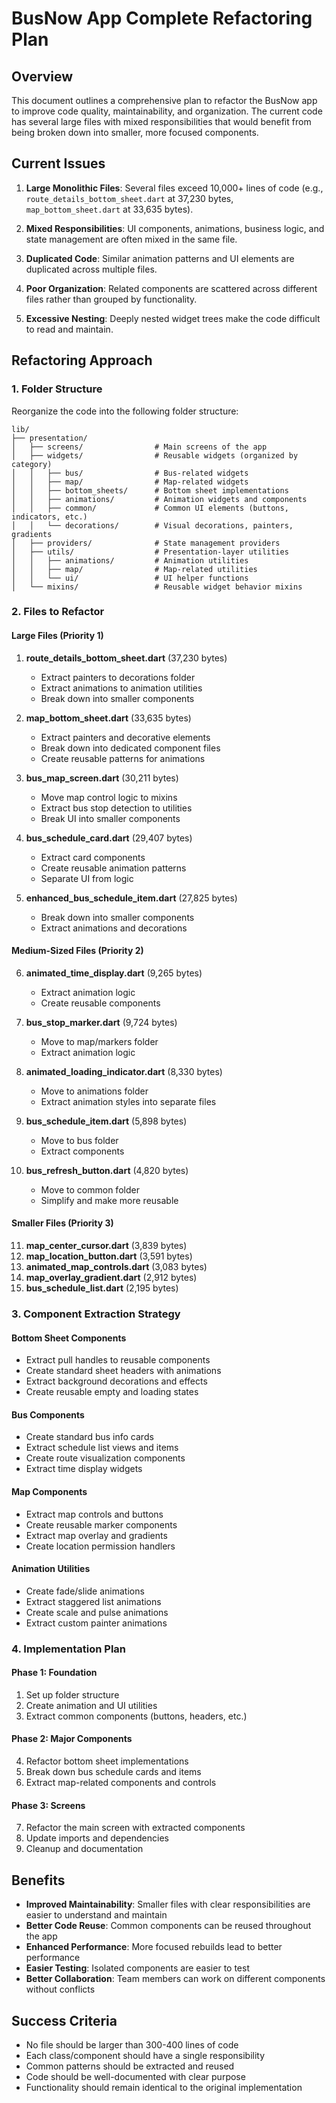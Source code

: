 # BusNow App Complete Refactoring Plan

## Overview

This document outlines a comprehensive plan to refactor the BusNow app to improve code quality, maintainability, and organization. The current code has several large files with mixed responsibilities that would benefit from being broken down into smaller, more focused components.

## Current Issues

1. **Large Monolithic Files**: Several files exceed 10,000+ lines of code (e.g., `route_details_bottom_sheet.dart` at 37,230 bytes, `map_bottom_sheet.dart` at 33,635 bytes).

2. **Mixed Responsibilities**: UI components, animations, business logic, and state management are often mixed in the same file.

3. **Duplicated Code**: Similar animation patterns and UI elements are duplicated across multiple files.

4. **Poor Organization**: Related components are scattered across different files rather than grouped by functionality.

5. **Excessive Nesting**: Deeply nested widget trees make the code difficult to read and maintain.

## Refactoring Approach

### 1. Folder Structure

Reorganize the code into the following folder structure:

```
lib/
├── presentation/
│   ├── screens/                # Main screens of the app
│   ├── widgets/                # Reusable widgets (organized by category)
│   │   ├── bus/                # Bus-related widgets
│   │   ├── map/                # Map-related widgets
│   │   ├── bottom_sheets/      # Bottom sheet implementations
│   │   ├── animations/         # Animation widgets and components
│   │   ├── common/             # Common UI elements (buttons, indicators, etc.)
│   │   └── decorations/        # Visual decorations, painters, gradients
│   ├── providers/              # State management providers
│   ├── utils/                  # Presentation-layer utilities
│   │   ├── animations/         # Animation utilities
│   │   ├── map/                # Map-related utilities
│   │   └── ui/                 # UI helper functions
│   └── mixins/                 # Reusable widget behavior mixins
```

### 2. Files to Refactor

#### Large Files (Priority 1)

1. **route_details_bottom_sheet.dart** (37,230 bytes)
   - Extract painters to decorations folder
   - Extract animations to animation utilities
   - Break down into smaller components

2. **map_bottom_sheet.dart** (33,635 bytes)
   - Extract painters and decorative elements
   - Break down into dedicated component files
   - Create reusable patterns for animations

3. **bus_map_screen.dart** (30,211 bytes)
   - Move map control logic to mixins
   - Extract bus stop detection to utilities
   - Break UI into smaller components

4. **bus_schedule_card.dart** (29,407 bytes)
   - Extract card components
   - Create reusable animation patterns
   - Separate UI from logic

5. **enhanced_bus_schedule_item.dart** (27,825 bytes)
   - Break down into smaller components
   - Extract animations and decorations

#### Medium-Sized Files (Priority 2)

6. **animated_time_display.dart** (9,265 bytes)
   - Extract animation logic
   - Create reusable components

7. **bus_stop_marker.dart** (9,724 bytes)
   - Move to map/markers folder
   - Extract animation logic

8. **animated_loading_indicator.dart** (8,330 bytes)
   - Move to animations folder
   - Extract animation styles into separate files

9. **bus_schedule_item.dart** (5,898 bytes)
   - Move to bus folder
   - Extract components

10. **bus_refresh_button.dart** (4,820 bytes)
    - Move to common folder
    - Simplify and make more reusable

#### Smaller Files (Priority 3)

11. **map_center_cursor.dart** (3,839 bytes)
12. **map_location_button.dart** (3,591 bytes)
13. **animated_map_controls.dart** (3,083 bytes)
14. **map_overlay_gradient.dart** (2,912 bytes)
15. **bus_schedule_list.dart** (2,195 bytes)

### 3. Component Extraction Strategy

#### Bottom Sheet Components

- Extract pull handles to reusable components
- Create standard sheet headers with animations
- Extract background decorations and effects
- Create reusable empty and loading states

#### Bus Components

- Create standard bus info cards
- Extract schedule list views and items
- Create route visualization components
- Extract time display widgets

#### Map Components

- Extract map controls and buttons
- Create reusable marker components
- Extract map overlay and gradients
- Create location permission handlers

#### Animation Utilities

- Create fade/slide animations
- Extract staggered list animations
- Create scale and pulse animations
- Extract custom painter animations

### 4. Implementation Plan

#### Phase 1: Foundation

1. Set up folder structure
2. Create animation and UI utilities
3. Extract common components (buttons, headers, etc.)

#### Phase 2: Major Components

4. Refactor bottom sheet implementations
5. Break down bus schedule cards and items
6. Extract map-related components and controls

#### Phase 3: Screens

7. Refactor the main screen with extracted components
8. Update imports and dependencies
9. Cleanup and documentation

## Benefits

- **Improved Maintainability**: Smaller files with clear responsibilities are easier to understand and maintain
- **Better Code Reuse**: Common components can be reused throughout the app
- **Enhanced Performance**: More focused rebuilds lead to better performance
- **Easier Testing**: Isolated components are easier to test
- **Better Collaboration**: Team members can work on different components without conflicts

## Success Criteria

- No file should be larger than 300-400 lines of code
- Each class/component should have a single responsibility
- Common patterns should be extracted and reused
- Code should be well-documented with clear purpose
- Functionality should remain identical to the original implementation
